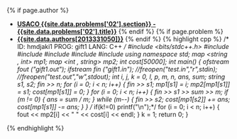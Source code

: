 <a name="2013331050.02"></a>

{% if page.author %}
- **[USACO {{site.data.problems['02'].section}} - {{site.data.problems['02'].title}}]({{site.baseurl}}/problem/02)**
{% endif %}
{% if page.problem %}
- **[{{site.data.authors[2013331050]}}]({{site.baseurl}}/author/2013331050)**
{% endif %}
{% highlight cpp %}
/*
ID: hmdjaki1
PROG: gift1
LANG: C++
*/
#include <bits/stdc++.h>
#include <map>
#include <vector>
#include <string>
#include <fstream>
#include <iostream>
using namespace std;
map <string , int> mp1;
map <int , string> mp2;
int cost[50000];
int main() {
    ofstream fout ("gift1.out");
    ifstream fin ("gift1.in");
    //freopen("test.in","r",stdin);
    //freopen("test.out","w",stdout);
    int i, j, k = 0, l, p, m, n, ans, sum;
    string s1, s2;
    fin >> n;
    for (i = 0; i < n; i++) {
        fin >> s1;
        mp1[s1] = i;
        mp2[mp1[s1]] = s1;
        cost[mp1[s1]] = 0;
    }
    for (i = 0; i < n; i++) {
        fin >> s1 >> sum >> m;
        if (m != 0) {
            ans = sum / m;
        }
        while (m--) {
            fin >> s2;
            cost[mp1[s2]] += ans;
            cost[mp1[s1]] -= ans;
        }
    }
    /* if(k!=0)
        printf("\n");*/
    for (i = 0; i < n; i++) {
        fout << mp2[i] << " " << cost[i] << endl;
    }
    k = 1;
    return 0;
}


{% endhighlight %}